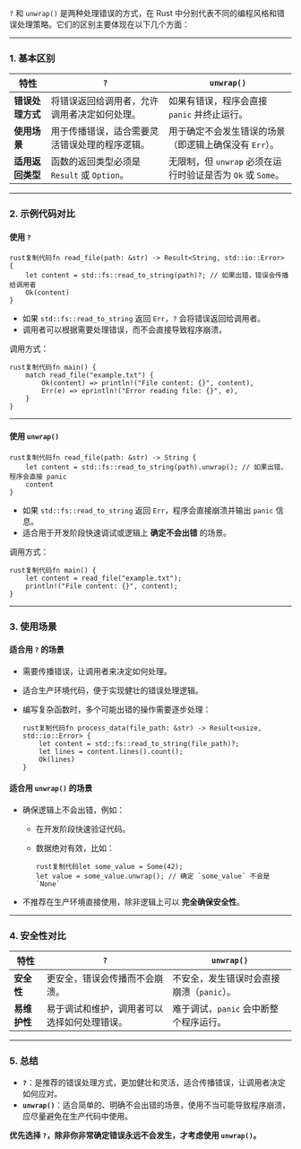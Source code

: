 `?` 和 `unwrap()` 是两种处理错误的方式，在 Rust 中分别代表不同的编程风格和错误处理策略。它们的区别主要体现在以下几个方面：

------

### **1. 基本区别**

| 特性             | `?`                                            | `unwrap()`                                                  |
| ---------------- | ---------------------------------------------- | ----------------------------------------------------------- |
| **错误处理方式** | 将错误返回给调用者，允许调用者决定如何处理。   | 如果有错误，程序会直接 `panic` 并终止运行。                 |
| **使用场景**     | 用于传播错误，适合需要灵活错误处理的程序逻辑。 | 用于确定不会发生错误的场景（即逻辑上确保没有 `Err`）。      |
| **适用返回类型** | 函数的返回类型必须是 `Result` 或 `Option`。    | 无限制，但 `unwrap` 必须在运行时验证是否为 `Ok` 或 `Some`。 |

------

### **2. 示例代码对比**

#### 使用 `?`

```
rust复制代码fn read_file(path: &str) -> Result<String, std::io::Error> {
    let content = std::fs::read_to_string(path)?; // 如果出错，错误会传播给调用者
    Ok(content)
}
```

- 如果 `std::fs::read_to_string` 返回 `Err`，`?` 会将错误返回给调用者。
- 调用者可以根据需要处理错误，而不会直接导致程序崩溃。

调用方式：

```
rust复制代码fn main() {
    match read_file("example.txt") {
        Ok(content) => println!("File content: {}", content),
        Err(e) => eprintln!("Error reading file: {}", e),
    }
}
```

------

#### 使用 `unwrap()`

```
rust复制代码fn read_file(path: &str) -> String {
    let content = std::fs::read_to_string(path).unwrap(); // 如果出错，程序会直接 panic
    content
}
```

- 如果 `std::fs::read_to_string` 返回 `Err`，程序会直接崩溃并输出 `panic` 信息。
- 适合用于开发阶段快速调试或逻辑上 **确定不会出错** 的场景。

调用方式：

```
rust复制代码fn main() {
    let content = read_file("example.txt");
    println!("File content: {}", content);
}
```

------

### **3. 使用场景**

#### **适合用 `?` 的场景**

- 需要传播错误，让调用者来决定如何处理。

- 适合生产环境代码，便于实现健壮的错误处理逻辑。

- 编写复杂函数时，多个可能出错的操作需要逐步处理：

  ```
  rust复制代码fn process_data(file_path: &str) -> Result<usize, std::io::Error> {
      let content = std::fs::read_to_string(file_path)?;
      let lines = content.lines().count();
      Ok(lines)
  }
  ```

#### **适合用 `unwrap()` 的场景**

- 确保逻辑上不会出错，例如：

  - 在开发阶段快速验证代码。

  - 数据绝对有效，比如：

    ```
    rust复制代码let some_value = Some(42);
    let value = some_value.unwrap(); // 确定 `some_value` 不会是 `None`
    ```

- 不推荐在生产环境直接使用，除非逻辑上可以 **完全确保安全性**。

------

### **4. 安全性对比**

| 特性         | `?`                                          | `unwrap()`                                |
| ------------ | -------------------------------------------- | ----------------------------------------- |
| **安全性**   | 更安全，错误会传播而不会崩溃。               | 不安全，发生错误时会直接崩溃（`panic`）。 |
| **易维护性** | 易于调试和维护，调用者可以选择如何处理错误。 | 难于调试，`panic` 会中断整个程序运行。    |

------

### **5. 总结**

- **`?`**：是推荐的错误处理方式，更加健壮和灵活，适合传播错误，让调用者决定如何应对。
- **`unwrap()`**：适合简单的、明确不会出错的场景，使用不当可能导致程序崩溃，应尽量避免在生产代码中使用。

**优先选择 `?`，除非你非常确定错误永远不会发生，才考虑使用 `unwrap()`。**